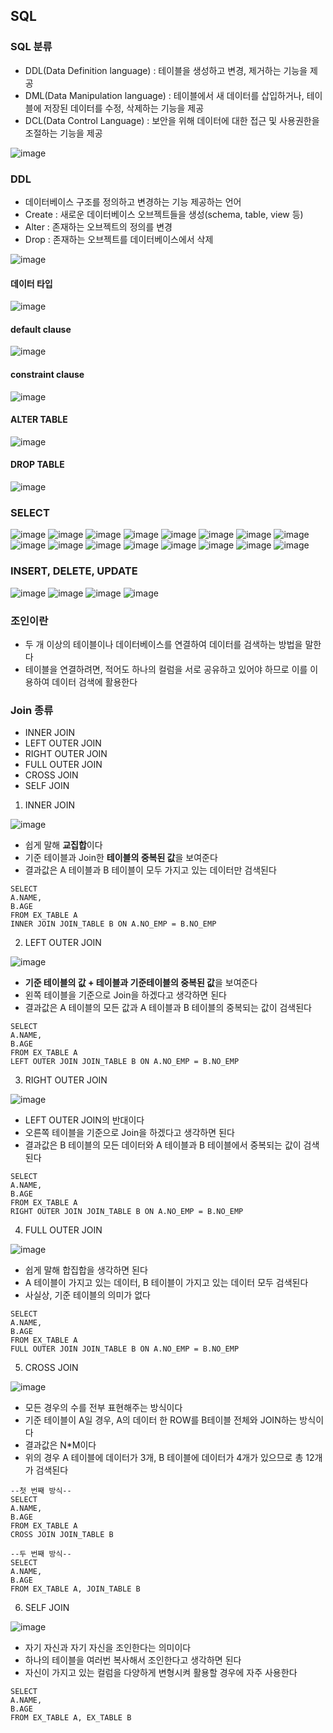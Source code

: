 ## SQL

### SQL 분류
- DDL(Data Definition language) : 테이블을 생성하고 변경, 제거하는 기능을 제공
- DML(Data Manipulation language) : 테이블에서 새 데이터를 삽입하거나, 테이블에 저장된 데이터를 수정, 삭제하는 기능을 제공
- DCL(Data Control Language) : 보안을 위해 데이터에 대한 접근 및 사용권한을 조절하는 기능을 제공

![image](https://user-images.githubusercontent.com/67304980/135711365-59ad4e42-dcef-423e-b622-35fd83be4a6e.png)

### DDL
- 데이터베이스 구조를 정의하고 변경하는 기능 제공하는 언어
- Create : 새로운 데이터베이스 오브젝트들을 생성(schema, table, view 등)
- Alter : 존재하는 오브젝트의 정의를 변경
- Drop : 존재하는 오브젝트를 데이터베이스에서 삭제

![image](https://user-images.githubusercontent.com/67304980/135711430-d30f1041-2720-4b6c-9113-eb040fd6be0a.png)

#### 데이터 타입
![image](https://user-images.githubusercontent.com/67304980/135711445-74cbf9d0-ab0b-48e0-afb3-030a4212ab3a.png)

#### default clause
![image](https://user-images.githubusercontent.com/67304980/135711508-f3ca5641-6917-4128-8c1c-973aaf889b4f.png)


#### constraint clause
![image](https://user-images.githubusercontent.com/67304980/135711511-6cb04ae1-ea9b-4143-912f-9b7b99345851.png)

#### ALTER TABLE
![image](https://user-images.githubusercontent.com/67304980/135711550-7921f2f1-5b4b-4cd3-98b2-756aac063ce9.png)


#### DROP TABLE
![image](https://user-images.githubusercontent.com/67304980/135711559-cea5f0f6-ec37-4d81-8814-8f4d98e03aa4.png)

### SELECT
![image](https://user-images.githubusercontent.com/67304980/135711916-0c8b8ea9-e057-41e9-be78-96c5cf61c8bf.png)
![image](https://user-images.githubusercontent.com/67304980/135711924-07eadc52-4d9d-47e4-a272-fb503f956fd9.png)
![image](https://user-images.githubusercontent.com/67304980/135711927-cee435fe-2299-47a4-a7fa-074dcc660e4b.png)
![image](https://user-images.githubusercontent.com/67304980/135711932-c7a619ca-9e6d-495b-b591-663e477cdca1.png)
![image](https://user-images.githubusercontent.com/67304980/135711938-442d4d7f-7a71-47f0-89b3-231e9a950388.png)
![image](https://user-images.githubusercontent.com/67304980/135711941-3317dc48-0562-4118-b1e3-ddb6588fdd1b.png)
![image](https://user-images.githubusercontent.com/67304980/135711948-a3d1118e-a209-4d99-84a5-c23cd82981f8.png)
![image](https://user-images.githubusercontent.com/67304980/135711956-d149c838-a2f7-42b6-9e20-0ae10f8cc18f.png)
![image](https://user-images.githubusercontent.com/67304980/135711961-1a7cacb4-fe3f-4d14-9cf1-6fda2b3f9fca.png)
![image](https://user-images.githubusercontent.com/67304980/135711964-197bf514-ef3d-48b8-a72d-f8d6fa04f34f.png)
![image](https://user-images.githubusercontent.com/67304980/135711968-0674ac39-271a-43c4-af2f-a4c0a24c8cdd.png)
![image](https://user-images.githubusercontent.com/67304980/135711973-f4bd740c-7f6a-4473-9951-7ad2e7819ca1.png)
![image](https://user-images.githubusercontent.com/67304980/135711982-31c54342-3b9c-49ef-8d2a-1bb9c60b2567.png)
![image](https://user-images.githubusercontent.com/67304980/135711992-2fc4fa1e-b66d-4130-b814-797bc609c22e.png)
![image](https://user-images.githubusercontent.com/67304980/135711997-f90a7508-37ae-440b-8fab-4cd331b7d4ba.png)
![image](https://user-images.githubusercontent.com/67304980/135712004-81a016c8-a930-42de-ad13-b55bcaefd1ca.png)

### INSERT, DELETE, UPDATE
![image](https://user-images.githubusercontent.com/67304980/135712022-87da0e43-0f14-49fe-b272-ca7d00b43c9d.png)
![image](https://user-images.githubusercontent.com/67304980/135712031-52e26f4d-aa30-43b6-aeb2-540abe23fea8.png)
![image](https://user-images.githubusercontent.com/67304980/135712039-ebfd85f9-eb03-43b7-8fe4-ecf29bb1d349.png)
![image](https://user-images.githubusercontent.com/67304980/135712048-8bd367e3-1564-49f2-9c6d-dab736fce7a7.png)




### 조인이란
- 두 개 이상의 테이블이나 데이터베이스를 연결하여 데이터를 검색하는 방법을 말한다
- 테이블을 연결하려면, 적어도 하나의 컬럼을 서로 공유하고 있어야 하므로 이를 이용하여 데이터 검색에 활용한다

### Join 종류
- INNER JOIN
- LEFT OUTER JOIN
- RIGHT OUTER JOIN
- FULL OUTER JOIN
- CROSS JOIN
- SELF JOIN

1. INNER JOIN

![image](https://user-images.githubusercontent.com/67304980/131811987-5c27b915-f553-478c-a5c2-3d7a936d4a44.png)

- 쉽게 말해 **교집합**이다
- 기준 테이블과 Join한 **테이블의 중복된 값**을 보여준다
- 결과값은 A 테이블과 B 테이블이 모두 가지고 있는 데이터만 검색된다

```
SELECT
A.NAME,
B.AGE
FROM EX_TABLE A
INNER JOIN JOIN_TABLE B ON A.NO_EMP = B.NO_EMP
```

2. LEFT OUTER JOIN

![image](https://user-images.githubusercontent.com/67304980/131812469-536e497d-7e50-4fc4-ab56-4554c248bfa0.png)

- **기준 테이블의 값 + 테이블과 기준테이블의 중복된 값**을 보여준다
- 왼쪽 테이블을 기준으로 Join을 하겠다고 생각하면 된다
- 결과값은 A 테이블의 모든 값과 A 테이블과 B 테이블의 중복되는 값이 검색된다

```
SELECT
A.NAME,
B.AGE
FROM EX_TABLE A
LEFT OUTER JOIN JOIN_TABLE B ON A.NO_EMP = B.NO_EMP
```

3. RIGHT OUTER JOIN

![image](https://user-images.githubusercontent.com/67304980/131813027-7c353d59-e554-4a3a-9f1f-3cf4d1363823.png)

- LEFT OUTER JOIN의 반대이다
- 오른쪽 테이블을 기준으로 Join을 하겠다고 생각하면 된다
- 결과값은 B 테이블의 모든 데이터와 A 테이블과 B 테이블에서 중복되는 값이 검색된다

```
SELECT
A.NAME,
B.AGE
FROM EX_TABLE A
RIGHT OUTER JOIN JOIN_TABLE B ON A.NO_EMP = B.NO_EMP
```

4. FULL OUTER JOIN

![image](https://user-images.githubusercontent.com/67304980/131813402-3930fe70-a48a-4a0f-8161-7ac12b342085.png)

- 쉽게 말해 합집합을 생각하면 된다
- A 테이블이 가지고 있는 데이터, B 테이블이 가지고 있는 데이터 모두 검색된다
- 사실상, 기준 테이블의 의미가 없다

```
SELECT
A.NAME,
B.AGE
FROM EX_TABLE A
FULL OUTER JOIN JOIN_TABLE B ON A.NO_EMP = B.NO_EMP
```

5. CROSS JOIN

![image](https://user-images.githubusercontent.com/67304980/131813652-8bcae87f-c9aa-4b0a-bcea-6800a8479bd2.png)

- 모든 경우의 수를 전부 표현해주는 방식이다
- 기준 테이블이 A일 경우, A의 데이터 한 ROW를 B테이블 전체와 JOIN하는 방식이다
- 결과값은 N*M이다
- 위의 경우 A 테이블에 데이터가 3개, B 테이블에 데이터가 4개가 있으므로 총 12개가 검색된다

```
--첫 번째 방식--
SELECT
A.NAME,
B.AGE
FROM EX_TABLE A
CROSS JOIN JOIN_TABLE B

--두 번째 방식--
SELECT
A.NAME,
B.AGE
FROM EX_TABLE A, JOIN_TABLE B
```

6. SELF JOIN

![image](https://user-images.githubusercontent.com/67304980/131814020-96bbbc15-37e4-498b-b5d0-09e212a79674.png)

- 자기 자신과 자기 자신을 조인한다는 의미이다
- 하나의 테이블을 여러번 복사해서 조인한다고 생각하면 된다
- 자신이 가지고 있는 컬럼을 다양하게 변형시켜 활용할 경우에 자주 사용한다

```
SELECT
A.NAME,
B.AGE
FROM EX_TABLE A, EX_TABLE B
```



























